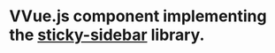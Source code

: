 # VVue.js component implementing the [sticky-sidebar](https://abouolia.github.io/sticky-sidebar/) library.
